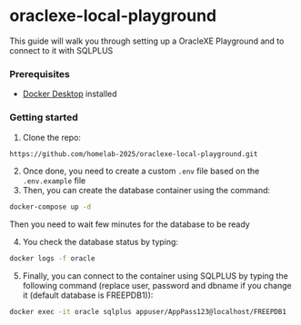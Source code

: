 # oraclexe-local-playground

This guide will walk you through setting up a OracleXE Playground and to connect to it with SQLPLUS

### Prerequisites

- [Docker Desktop](https://www.docker.com/products/docker-desktop/) installed

### Getting started

1. Clone the repo:

```bash
https://github.com/homelab-2025/oraclexe-local-playground.git
```

2. Once done, you need to create a custom `.env` file based on the `.env.example` file
3. Then, you can create the database container using the command:

```bash
docker-compose up -d
```

Then you need to wait few minutes for the database to be ready

4. You check the database status by typing:

```bash
docker logs -f oracle
```

5. Finally, you can connect to the container using SQLPLUS by typing the following command (replace user, password and dbname if you change it (default database is FREEPDB1)):

```bash
docker exec -it oracle sqlplus appuser/AppPass123@localhost/FREEPDB1
```
